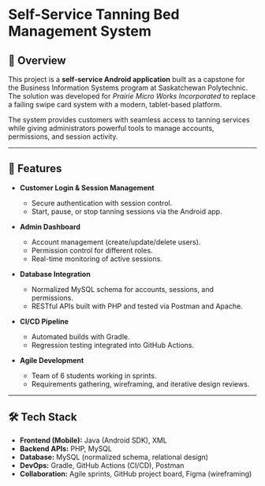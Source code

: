 # Self-Service Tanning Bed Management System

## 📖 Overview
This project is a **self-service Android application** built as a capstone for the Business Information Systems program at Saskatchewan Polytechnic. The solution was developed for *Prairie Micro Works Incorporated* to replace a failing swipe card system with a modern, tablet-based platform.  

The system provides customers with seamless access to tanning services while giving administrators powerful tools to manage accounts, permissions, and session activity.

---

## 🚀 Features
- **Customer Login & Session Management**  
  - Secure authentication with session control.  
  - Start, pause, or stop tanning sessions via the Android app.  

- **Admin Dashboard**  
  - Account management (create/update/delete users).  
  - Permission control for different roles.  
  - Real-time monitoring of active sessions.  

- **Database Integration**  
  - Normalized MySQL schema for accounts, sessions, and permissions.  
  - RESTful APIs built with PHP and tested via Postman and Apache.  

- **CI/CD Pipeline**  
  - Automated builds with Gradle.  
  - Regression testing integrated into GitHub Actions.  

- **Agile Development**  
  - Team of 6 students working in sprints.  
  - Requirements gathering, wireframing, and iterative design reviews.  

---

## 🛠️ Tech Stack
- **Frontend (Mobile):** Java (Android SDK), XML  
- **Backend APIs:** PHP, MySQL  
- **Database:** MySQL (normalized schema, relational design)  
- **DevOps:** Gradle, GitHub Actions (CI/CD), Postman  
- **Collaboration:** Agile sprints, GitHub project board, Figma (wireframing)  


